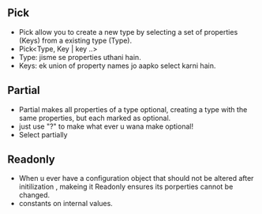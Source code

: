 ## Pick

- Pick allow you to create a new type by selecting a set of properties (Keys) from a existing type (Type).
- Pick<Type, Key | key ..>
- Type: jisme se properties uthani hain.
- Keys: ek union of property names jo aapko select karni hain.

## Partial

- Partial makes all properties of a type optional, creating a type with the same  properties, but each marked as optional.
- just use "?" to make what ever u wana make optional!
- Select partially

## Readonly

- When u ever have a configuration object that should not be altered after initilization , makeing it Readonly ensures its porperties cannot be changed.
- constants on internal values.


